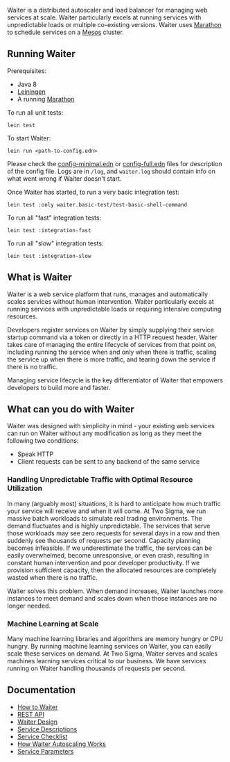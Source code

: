 Waiter is a distributed autoscaler and load balancer for managing web services at scale. Waiter particularly excels at running services with unpredictable loads or multiple co-existing versions. Waiter uses [Marathon](https://mesosphere.github.io/marathon/) to schedule services on a [Mesos](http://mesos.apache.org/) cluster.

## Running Waiter

Prerequisites:

* Java 8
* [Leiningen](http://leiningen.org/)
* A running [Marathon](https://mesosphere.github.io/marathon/)

To run all unit tests:

`lein test`

To start Waiter:

`lein run <path-to-config.edn>`

Please check the [config-minimal.edn](config-minimal.edn) or [config-full.edn](config-full.edn) files for description of the config file.
Logs are in `/log`, and `waiter.log` should contain info on what went wrong if Waiter doesn't start.

Once Waiter has started, to run a very basic integration test:

`lein test :only waiter.basic-test/test-basic-shell-command`

To run all "fast" integration tests:

`lein test :integration-fast`

To run all "slow" integration tests:

`lein test :integration-slow`

## What is Waiter

Waiter is a web service platform that runs, manages and automatically scales services without human intervention. Waiter particularly excels at running services with unpredictable loads or requiring intensive computing resources.

Developers register services on Waiter by simply supplying their service startup command via a token or directly in a HTTP request header. Waiter takes care of managing the entire lifecycle of services from that point on, including running the service when and only when there is traffic, scaling the service up when there is more traffic, and tearing down the service if there is no traffic.

Managing service lifecycle is the key differentiator of Waiter that empowers developers to build more and faster.

## What can you do with Waiter

Waiter was designed with simplicity in mind - your existing web services can run on Waiter without any modification as long as they meet the following two conditions:

* Speak HTTP
* Client requests can be sent to any backend of the same service

### Handling Unpredictable Traffic with Optimal Resource Utilization

In many (arguably most) situations, it is hard to anticipate how much traffic your service will receive and when it will come. At Two Sigma, we run massive batch workloads to simulate real trading environments. The demand fluctuates and is highly unpredictable. The services that serve those workloads may see zero requests for several days in a row and then suddenly see thousands of requests per second. Capacity planning becomes infeasible. If we underestimate the traffic, the services can be easily overwhelmed, become unresponsive, or even crash, resulting in constant human intervention and poor developer productivity. If we provision sufficient capacity, then the allocated resources are completely wasted when there is no traffic.

Waiter solves this problem. When demand increases, Waiter launches more instances to meet demand and scales down when those instances are no longer needed.

### Machine Learning at Scale

Many machine learning libraries and algorithms are memory hungry or CPU hungry. By running machine learning services on Waiter, you can easily scale these services on demand. At Two Sigma, Waiter serves and scales machines learning services critical to our business. We have services running on Waiter handling thousands of requests per second.

## Documentation

* [How to Waiter](docs/how-to-waiter.md)
* [REST API](docs/rest-api.md)
* [Waiter Design](docs/waiter-design-docs.md)
* [Service Descriptions](docs/service-description.md)
* [Service Checklist](docs/service-checklist.md)
* [How Waiter Autoscaling Works](docs/autoscaling.md)
* [Service Parameters](docs/parameters.md)